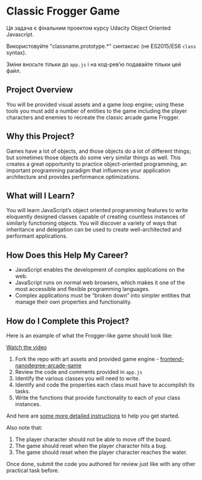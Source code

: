 # Classic Frogger Game

Ця задача є фінальним проектом курсу Udacity Object Oriented Javascript.

Використовуйте "classname.prototype.*" синтаксис (не ES2015/ES6 `class` syntax).

Зміни вносьте тільки до `app.js` і на код-ревʼю подавайте тільки цей файл.

## Project Overview

You will be provided visual assets and a game loop engine;
using these tools you must add a number of entities 
to the game including the player characters and enemies 
to recreate the classic arcade game Frogger.

## Why this Project?

Games have a lot of objects, and those objects do a lot
of different things; but sometimes those objects do some
very similar things as well. This creates a great opportunity
to practice object-oriented programming, an important
programming paradigm that influences your application
architecture and provides performance optimizations.

## What will I Learn?

You will learn JavaScript’s object oriented programming 
features to write eloquently designed classes capable of 
creating countless instances of similarly functioning objects.
You will discover a variety of ways that inheritance and 
delegation can be used to create well-architected and 
performant applications.

## How Does this Help My Career?

- JavaScript enables the development of complex applications 
  on the web.
- JavaScript runs on normal web browsers, which makes it one
  of the most accessible and flexible programming languages.
- Complex applications must be “broken down” into simpler 
  entities that manage their own properties and functionality.

## How do I Complete this Project?

Here is an example of what the Frogger-like game should look like:

[Watch the video](https://www.youtube.com/watch?v=p2JhGrrwLuQ)

1. Fork the repo with art assets and provided game engine -
   [frontend-nanodegree-arcade-game](https://github.com/udacity/frontend-nanodegree-arcade-game)
1. Review the code and comments provided in `app.js`
1. Identify the various classes you will need to write.
1. Identify and code the properties each class must have to accomplish its tasks.
1. Write the functions that provide functionality to each of your class instances.

And here are [some more detailed instructions](https://docs.google.com/document/d/1v01aScPjSWCCWQLIpFqvg3-vXLH2e8_SZQKC8jNO0Dc/pub)
to help you get started.

Also note that:
1. The player character should not be able to move off the board.
1. The game should reset when the player character hits a bug.
1. The game should reset when the player character reaches the water.

Once done, submit the code you authored for review
just like with any other practical task before.
